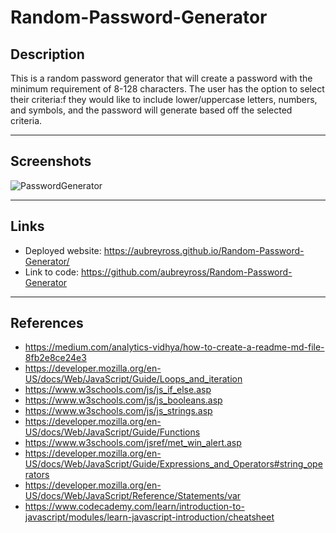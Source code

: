 # Random-Password-Generator

## Description 
This is a random password generator that will create a password with the minimum requirement of 8-128 characters. The user has the option to select their criteria:f they would like to include lower/uppercase letters, numbers, and symbols, and the password will generate based off the selected criteria.

***

## Screenshots
![PasswordGenerator](https://user-images.githubusercontent.com/87405979/130386046-2c769370-84f2-431a-818e-53ca84918b99.png)

***
## Links 
* Deployed website: https://aubreyross.github.io/Random-Password-Generator/
* Link to code: https://github.com/aubreyross/Random-Password-Generator

***
## References
* https://medium.com/analytics-vidhya/how-to-create-a-readme-md-file-8fb2e8ce24e3
* https://developer.mozilla.org/en-US/docs/Web/JavaScript/Guide/Loops_and_iteration
* https://www.w3schools.com/js/js_if_else.asp
* https://www.w3schools.com/js/js_booleans.asp
* https://www.w3schools.com/js/js_strings.asp
* https://developer.mozilla.org/en-US/docs/Web/JavaScript/Guide/Functions
* https://www.w3schools.com/jsref/met_win_alert.asp
* https://developer.mozilla.org/en-US/docs/Web/JavaScript/Guide/Expressions_and_Operators#string_operators
* https://developer.mozilla.org/en-US/docs/Web/JavaScript/Reference/Statements/var
* https://www.codecademy.com/learn/introduction-to-javascript/modules/learn-javascript-introduction/cheatsheet
